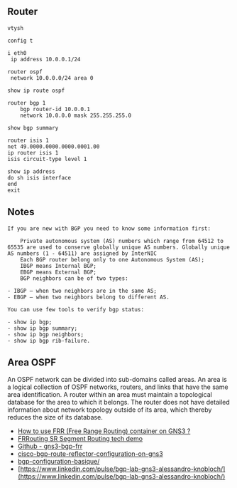 ## Router
```
vtysh

config t

i eth0
 ip address 10.0.0.1/24

router ospf
 network 10.0.0.0/24 area 0

show ip route ospf

router bgp 1
    bgp router-id 10.0.0.1
    network 10.0.0.0 mask 255.255.255.0

show bgp summary

router isis 1
net 49.0000.0000.0000.0001.00
ip router isis 1
isis circuit-type level 1

show ip address
do sh isis interface
end
exit

```

## Notes


```
If you are new with BGP you need to know some information first:

    Private autonomous system (AS) numbers which range from 64512 to 65535 are used to conserve globally unique AS numbers. Globally unique AS numbers (1 - 64511) are assigned by InterNIC
    Each BGP router belong only to one Autonomous System (AS);
    IBGP means Internal BGP;
    EBGP means External BGP;
    BGP neighbors can be of two types:

- IBGP – when two neighbors are in the same AS;
- EBGP – when two neighbors belong to different AS.

```

```
You can use few tools to verify bgp status:

- show ip bgp;
- show ip bgp summary;
- show ip bgp neighbors;
- show ip bgp rib-failure.
```

## Area OSPF
An OSPF network can be divided into sub-domains called areas. An area is a logical collection of OSPF networks, routers, and links that have the same area identification. A router within an area must maintain a topological database for the area to which it belongs. The router does not have detailed information about network topology outside of its area, which thereby reduces the size of its database.

- [How to use FRR (Free Range Routing) container on GNS3 ?](https://www.n-study.com/en/how-to-use-gns3/how-to-use-frr-free-range-routing-container-on-gns3/)
- [FRRouting SR Segment Routing tech demo](http://www.uni-koeln.de/~pbogusze/posts/FRRouting_SR_Segment_Routing_tech_demo.html)
- [Github - gns3-bgp-frr](https://github.com/GSGBen/gns3-bgp-frr)
- [cisco-bgp-route-reflector-configuration-on-gns3](https://ipcisco.com/lesson/cisco-bgp-route-reflector-configuration-on-gns3/)
- [bgp-configuration-basique/](https://www.networklab.fr/bgp-configuration-basique/)
- [https://www.linkedin.com/pulse/bgp-lab-gns3-alessandro-knobloch/](https://www.linkedin.com/pulse/bgp-lab-gns3-alessandro-knobloch/)
